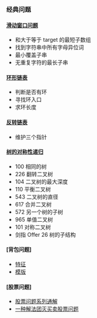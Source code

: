 ### 经典问题

#### [滑动窗口问题](./sliding_window.cpp)
- 和大于等于 target 的最短子数组
- 找到字符串中所有字母异位词
- 最小覆盖子串
- 无重复字符的最长子串

#### [环形链表](./cycle_list.cpp)
- 判断是否有环
- 寻找环入口
- 求环长度

#### [反转链表](./reverse_list.cpp)
- 维护三个指针

#### [树的对称性递归](./symmetry_recursion.cpp)
- 100 相同的树
- 226 翻转二叉树
- 104 二叉树的最大深度
- 110 平衡二叉树
- 543 二叉树的直径
- 617 合并二叉树
- 572 另一个树的子树
- 965 单值二叉树
- 101 对称二叉树
- 剑指 Offer 26 树的子结构

#### [背包问题]
- [特征](https://leetcode-cn.com/problems/word-break/solution/yi-tao-kuang-jia-jie-jue-bei-bao-wen-ti-kchg9/)
- [模版](https://leetcode-cn.com/problems/coin-change/solution/yi-pian-wen-zhang-chi-tou-bei-bao-wen-ti-sq9n/)

#### [股票问题]
- [股票问题系列通解](https://leetcode-cn.com/circle/article/qiAgHn/)
- [一种解法团灭买卖股票问题](https://leetcode-cn.com/problems/best-time-to-buy-and-sell-stock-with-cooldown/solution/mai-mai-gu-piao-wen-ti-by-chen-wei-f-xvs1/)

